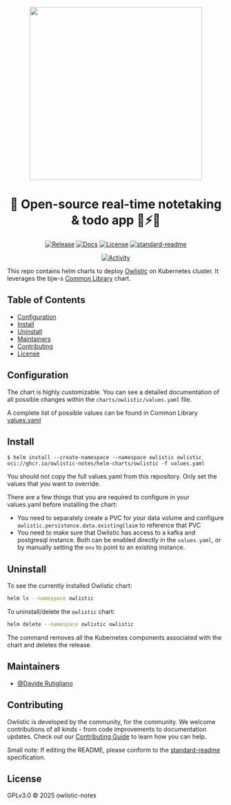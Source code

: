 <div align="center">

  <img src="https://raw.githubusercontent.com/owlistic-notes/owlistic/main/src/frontend/assets/logo/owlistic-w-text.png" width="400px" />
  
  # 🦉 Open-source real-time notetaking & todo app 🔄⚡️🚀

  [![Release](https://img.shields.io/github/release/owlistic-notes/helm-charts?style=flat-square)](https://github.com/owlistic-notes/helm-charts/releases/latest)
  [![Docs](https://img.shields.io/badge/docs-online-blue.svg?style=flat-square)](https://owlistic-notes.github.io/owlistic/docs/category/overview)
  [![License](https://img.shields.io/badge/license-GPLv3-blue.svg?style=flat-square)](LICENSE)
  [![standard-readme](https://img.shields.io/badge/standard--readme-OK-green.svg?style=flat-square)](https://github.com/RichardLitt/standard-readme)

  [![Activity](https://img.shields.io/github/commit-activity/m/badges/shields)](https://github.com/owlistic-notes/helm-charts/pulse)

</div>

This repo contains helm charts to deploy [Owlistic](https://github.com/owlistic-notes/owlistic) on Kubernetes cluster. It leverages the bjw-s [Common Library](https://bjw-s-labs.github.io/helm-charts/docs/common-library/) chart.

## Table of Contents

- [Configuration](#configuration)
- [Install](#install)
- [Uninstall](#install)
- [Maintainers](#maintainers)
- [Contributing](#contributing)
- [License](#license)

## Configuration

The chart is highly customizable. You can see a detailed documentation of all possible changes within the `charts/owlistic/values.yaml` file.

A complete list of possible values can be found in Common Library [values.yaml](https://github.com/bjw-s-labs/helm-charts/blob/main/charts/library/common/values.yaml)

## Install

```
$ helm install --create-namespace --namespace owlistic owlistic oci://ghcr.io/owlistic-notes/helm-charts/owlistic -f values.yaml
```

You should not copy the full values.yaml from this repository. Only set the values that you want to override.

There are a few things that you are required to configure in your values.yaml before installing the chart:
- You need to separately create a PVC for your data volume and configure `owlistic.persistence.data.existingClaim` to reference that PVC
- You need to make sure that Owlistic has access to a kafka and postgresql instance. Both can be enabled directly in the `values.yaml`, or by manually setting the `env` to point to an existing instance.

## Uninstall

To see the currently installed Owlistic chart:

```bash
helm ls --namespace owlistic
```

To uninstall/delete the `owlistic` chart:

```bash
helm delete --namespace owlistic owlistic
```

The command removes all the Kubernetes components associated with the chart and deletes the release.

## Maintainers

- [@Davide Rutigliano](https://github.com/DavideRutigliano)

## Contributing

Owlistic is developed by the community, for the community. We welcome contributions of all kinds - from code improvements to documentation updates. Check out our [Contributing Guide](https://owlistic-notes.github.io/owlistic/docs/category/contributing) to learn how you can help.

Small note: If editing the README, please conform to the
[standard-readme](https://github.com/RichardLitt/standard-readme) specification.

## License

GPLv3.0 © 2025 owlistic-notes
